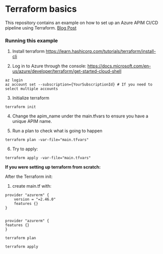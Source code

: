 
  

# Terraform basics

  

This repository contains an example on how to set up an Azure APIM CI/CD pipeline using Terraform.
[Blog Post](https://kub.nizare.biz/api)

### Running this example

  1. Install terraform https://learn.hashicorp.com/tutorials/terraform/install-cli

  2. Log in to Azure through the console: https://docs.microsoft.com/en-us/azure/developer/terraform/get-started-cloud-shell
  
    az login
    az account set --subscription={YourSubscriptionId} # If you need to select multiple accounts

  3. Initialize terraform

    terraform init

  4. Change the apim_name under the main.tfvars to ensure you have a unique APIM name.

  5. Run a plan to check what is going to happen

    terraform plan -var-file="main.tfvars"

  6. Try to apply:

    terraform apply -var-file="main.tfvars"


**If you were setting up terraform from scratch:**

After the Terraform init:

  1. create main.tf with:

    provider "azurerm" {    
	    version = "=2.46.0"	    
	    features {}  
    }


    provider "azurerm" {
    features {}
    }

    terraform plan
    
    terraform apply
